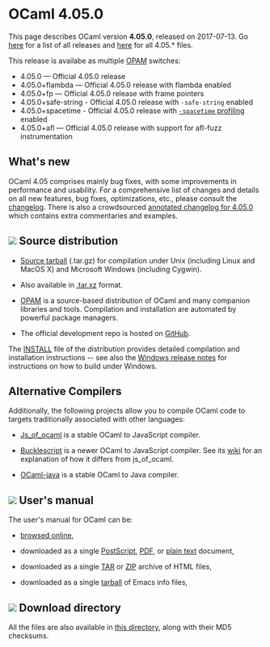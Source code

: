 <!-- ((! set title OCaml 4.05 !)) -->

# OCaml 4.05.0
This page describes OCaml version **4.05.0**, released on
2017-07-13. Go [here](./) for a list of all releases and
[here](http://caml.inria.fr/pub/distrib/ocaml-4.05/) for all 4.05.*
files.

This release is availabe as multiple [OPAM](https://opam.ocaml.org/doc/Usage.html) switches:

- 4.05.0 — Official 4.05.0 release
- 4.05.0+flambda — Official 4.05.0 release with flambda enabled
- 4.05.0+fp — Official 4.05.0 release with frame pointers
- 4.05.0+safe-string - Official 4.05.0 release with `-safe-string` enabled
- 4.05.0+spacetime - Official 4.05.0 release with [`-spacetime` profiling](http://caml.inria.fr/pub/docs/manual-ocaml/spacetime.html) enabled
- 4.05.0+afl — Official 4.05.0 release with support for afl-fuzz instrumentation

## What's new

OCaml 4.05 comprises mainly bug fixes, with some improvements in
performance and usability.
For a comprehensive list of changes and details on all new features,
bug fixes, optimizations, etc., please consult the
[changelog](http://caml.inria.fr/pub/distrib/ocaml-4.05/notes/Changes). There
is also a crowdsourced [annotated
changelog for 4.05.0](https://github.com/gasche/ocaml-releases-change-explanation/wiki/4.05.0-changes-explanation) which contains extra commentaries and examples.

## ![](../img/source.gif "") Source distribution

- [Source
  tarball](http://caml.inria.fr/pub/distrib/ocaml-4.05/ocaml-4.05.0.tar.gz)
  (.tar.gz) for compilation under Unix (including Linux and MacOS X)
  and Microsoft Windows (including Cygwin).

- Also available in
  [.tar.xz](http://caml.inria.fr/pub/distrib/ocaml-4.05/ocaml-4.05.0.tar.xz)
  format.

- [OPAM](https://opam.ocaml.org/) is a source-based distribution of
  OCaml and many companion libraries and tools. Compilation and
  installation are automated by powerful package managers.

- The official development repo is hosted on
  [GitHub](https://github.com/ocaml/ocaml).

The [INSTALL](http://caml.inria.fr/pub/distrib/ocaml-4.05/notes/INSTALL.adoc)
file of the distribution provides detailed compilation and
installation instructions -- see also the [Windows release
notes](http://caml.inria.fr/pub/distrib/ocaml-4.05/notes/README.win32.adoc) for instructions on how to build under Windows.

## Alternative Compilers

Additionally, the following projects allow you to compile OCaml code to
targets traditionally associated with other languages:

* [Js_of_ocaml](http://ocsigen.org/js_of_ocaml/) is a stable OCaml
  to JavaScript compiler.

* [Bucklescript](http://bucklescript.github.io/bucklescript/) is a newer
  OCaml to JavaScript compiler. See its
  [wiki](https://github.com/bucklescript/bucklescript/wiki/Differences-from-js_of_ocaml)
  for an explanation of how it differs from js_of_ocaml.

* [OCaml-java](http://www.ocamljava.org/) is a stable OCaml to
  Java compiler.

## ![](../img/doc.gif "") User's manual

The user's manual for OCaml can be:

- [browsed
  online](http://caml.inria.fr/pub/docs/manual-ocaml-4.05/index.html),

- downloaded as a single
  [PostScript](http://caml.inria.fr/pub/distrib/ocaml-4.05/ocaml-4.05-refman.ps.gz),
  [PDF](http://caml.inria.fr/pub/distrib/ocaml-4.05/ocaml-4.05-refman.pdf),
  or [plain
  text](http://caml.inria.fr/pub/distrib/ocaml-4.05/ocaml-4.05-refman.txt)
  document,

- downloaded as a single
  [TAR](http://caml.inria.fr/pub/distrib/ocaml-4.05/ocaml-4.05-refman-html.tar.gz)
  or
  [ZIP](http://caml.inria.fr/pub/distrib/ocaml-4.05/ocaml-4.05-refman-html.zip)
  archive of HTML files,

- downloaded as a single
  [tarball](http://caml.inria.fr/pub/distrib/ocaml-4.05/ocaml-4.05-refman.info.tar.gz)
  of Emacs info files,


## ![](../img/source.gif "") Download directory

All the files are also available in [this
directory](http://caml.inria.fr/pub/distrib/ocaml-4.05), along with
their MD5 checksums.
